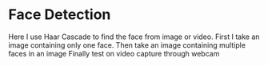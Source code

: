 # Face Detection
Here I use Haar Cascade to find the face from image or video. First I take an image containing only one face. Then take an image containing multiple faces in an image Finally test on video capture through webcam
